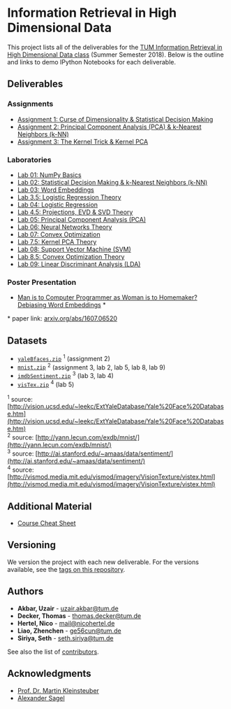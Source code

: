 # Information Retrieval in High Dimensional Data

This project lists all of the deliverables for the [TUM Information Retrieval in High Dimensional Data class](http://www.ldv.ei.tum.de/de/lehre/information-retrieval-in-high-dimensional-data/) (Summer Semester 2018). Below is the outline and links to demo IPython Notebooks for each deliverable.

## Deliverables
### Assignments

* [Assignment 1: Curse of Dimensionality & Statistical Decision Making](https://github.com/uzairakbar/info-retrieval/blob/master/assignments/final/assignment_1/assignment1-solution.ipynb)
* [Assignment 2: Principal Component Analysis (PCA) & k-Nearest Neighbors (k-NN)](https://github.com/uzairakbar/info-retrieval/blob/master/assignments/final/assignment_2/assignment2-solution.ipynb)
* [Assignment 3: The Kernel Trick & Kernel PCA](https://github.com/uzairakbar/info-retrieval/blob/master/assignments/final/assignment_3/assignment3-solution.ipynb)

### Laboratories

* [Lab 01: NumPy Basics](https://github.com/uzairakbar/info-retrieval/blob/master/labs/lab_01/lab01_solution.ipynb)
* [Lab 02: Statistical Decision Making & k-Nearest Neighbors (k-NN)](https://github.com/uzairakbar/info-retrieval/blob/master/labs/lab_02/lab02_solution.ipynb)
* [Lab 03: Word Embeddings](https://github.com/uzairakbar/info-retrieval/blob/master/labs/lab_03/lab03_solution.ipynb)
* [Lab 3.5: Logistic Regression Theory](https://github.com/uzairakbar/info-retrieval/blob/master/labs/lab_03/lab03_theory_solved.pdf)
* [Lab 04: Logistic Regression](https://github.com/uzairakbar/info-retrieval/blob/master/labs/lab_04/lab04_solution.ipynb)
* [Lab 4.5: Projections, EVD & SVD Theory](https://github.com/uzairakbar/info-retrieval/blob/master/labs/lab_04/lab04_interlude_solved.pdf)
* [Lab 05: Principal Component Analysis (PCA)](https://github.com/uzairakbar/info-retrieval/blob/master/labs/lab_05/lab05_solution.ipynb)
* [Lab 06: Neural Networks Theory](https://github.com/uzairakbar/info-retrieval/blob/master/labs/lab_06/lab06_theory_solved.pdf)
* [Lab 07: Convex Optimization](https://github.com/uzairakbar/info-retrieval/blob/master/labs/lab_07/lab07_solution.ipynb)
* [Lab 7.5: Kernel PCA Theory](https://github.com/uzairakbar/info-retrieval/blob/master/labs/lab_07/lab07_theory_solved.pdf)
* [Lab 08: Support Vector Machine (SVM)](https://github.com/uzairakbar/info-retrieval/blob/master/labs/lab_08/lab08_solution.ipynb)
* [Lab 8.5: Convex Optimization Theory](https://github.com/uzairakbar/info-retrieval/blob/master/labs/lab_08/lab08_theory_solved.pdf)
* [Lab 09: Linear Discriminant Analysis (LDA)](https://github.com/uzairakbar/info-retrieval/blob/master/labs/lab_09/lab09_solution.ipynb)

### Poster Presentation

* [Man is to Computer Programmer as Woman is to Homemaker? Debiasing Word Embeddings](https://github.com/uzairakbar/info-retrieval/blob/master/poster_session/poster_1.0.pdf) \*

\* paper link: [arxiv.org/abs/1607.06520](https://arxiv.org/abs/1607.06520)

## Datasets

* [``yaleBfaces.zip``](https://github.com/uzairakbar/info-retrieval/tree/master/datasets/yale_face_database_b) <sup>1</sup> (assignment 2)
* [``mnist.zip``](https://github.com/uzairakbar/info-retrieval/tree/master/datasets/mnist_database) <sup>2</sup> (assignment 3, lab 2, lab 5, lab 8, lab 9)
* [``imdbSentiment.zip``](https://github.com/uzairakbar/info-retrieval/tree/master/datasets/imdb_sentiment_dataset) <sup>3</sup> (lab 3, lab 4)
* [``visTex.zip``](https://github.com/uzairakbar/info-retrieval/tree/master/datasets/mit_vision_texture_database) <sup>4</sup> (lab 5)

<sup>1</sup> source: [http://vision.ucsd.edu/~leekc/ExtYaleDatabase/Yale%20Face%20Database.htm](http://vision.ucsd.edu/~leekc/ExtYaleDatabase/Yale%20Face%20Database.htm)  
<sup>2</sup> source: [http://yann.lecun.com/exdb/mnist/](http://yann.lecun.com/exdb/mnist/)  
<sup>3</sup> source: [http://ai.stanford.edu/~amaas/data/sentiment/](http://ai.stanford.edu/~amaas/data/sentiment/)  
<sup>4</sup> source: [http://vismod.media.mit.edu/vismod/imagery/VisionTexture/vistex.html](http://vismod.media.mit.edu/vismod/imagery/VisionTexture/vistex.html)

## Additional Material

* [Course Cheat Sheet](https://github.com/Wizady/Info-Retrieval-Cheat-Sheet/blob/master/Info_Retrieval_Cheat_Sheet_V1.pdf)

## Versioning

We version the project with each new deliverable. For the versions available, see the [tags on this repository](https://github.com/uzairakbar/info-retrieval/tags).

## Authors

* **Akbar, Uzair** - [uzair.akbar@tum.de](mailto:uzair.akbar@tum.de)
* **Decker, Thomas** - [thomas.decker@tum.de](mailto:thomas.decker@tum.de)
* **Hertel, Nico** - [mail@nicohertel.de](mailto:mail@nicohertel.de)
* **Liao, Zhenchen** - [ge56cun@tum.de](mailto:ge56cun@tum.de)
* **Siriya, Seth** - [seth.siriya@tum.de](mailto:seth.siriya@tum.de)

See also the list of [contributors](https://github.com/uzairakbar/info-retrieval/graphs/contributors).

## Acknowledgments

* [Prof. Dr. Martin Kleinsteuber](https://www.gol.ei.tum.de/index.php?id=14&L=1)
* [Alexander Sagel](https://www.ldv.ei.tum.de/en/team/research-staff/alexander-sagel/)
